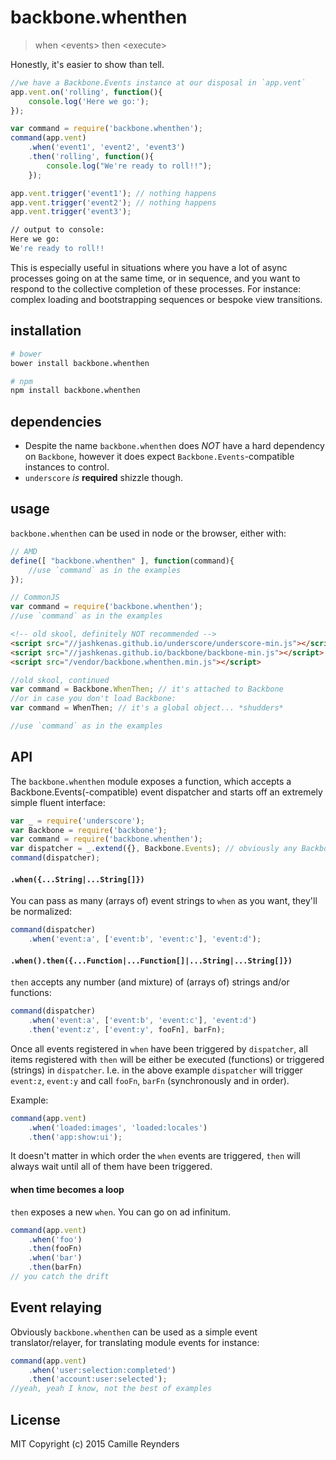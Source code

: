 # backbone.whenthen

> when \<events\> then \<execute\>

Honestly, it's easier to show than tell.

```js
//we have a Backbone.Events instance at our disposal in `app.vent`
app.vent.on('rolling', function(){
	console.log('Here we go:');
});

var command = require('backbone.whenthen');
command(app.vent)
    .when('event1', 'event2', 'event3')
    .then('rolling', function(){
        console.log("We're ready to roll!!");
    });

app.vent.trigger('event1'); // nothing happens
app.vent.trigger('event2'); // nothing happens
app.vent.trigger('event3'); 
```
```sh
// output to console: 
Here we go:
We're ready to roll!!
```

This is especially useful in situations where you have a lot of async processes going on at the same time, or in sequence, and you want to respond to the collective completion of these processes.
For instance: complex loading and bootstrapping sequences or bespoke view transitions.

## installation

```sh
# bower
bower install backbone.whenthen
```

```sh
# npm
npm install backbone.whenthen
```

## dependencies

* Despite the name `backbone.whenthen` does _NOT_ have a hard dependency on `Backbone`, however it does expect `Backbone.Events`-compatible instances to control.
* `underscore` _is_ **required** shizzle though. 

## usage

`backbone.whenthen` can be used in node or the browser, either with:

```js
// AMD
define([ "backbone.whenthen" ], function(command){
    //use `command` as in the examples
});
```
```js
// CommonJS
var command = require('backbone.whenthen');
//use `command` as in the examples
```
```html
<!-- old skool, definitely NOT recommended -->
<script src="//jashkenas.github.io/underscore/underscore-min.js"></script> <!-- must be loaded first -->
<script src="//jashkenas.github.io/backbone/backbone-min.js"></script> <!-- must be loaded first -->
<script src="/vendor/backbone.whenthen.min.js"></script>
```
```js
//old skool, continued
var command = Backbone.WhenThen; // it's attached to Backbone
//or in case you don't load Backbone:
var command = WhenThen; // it's a global object... *shudders*

//use `command` as in the examples
```

## API

The `backbone.whenthen` module exposes a function, which accepts a Backbone.Events(-compatible) event dispatcher and starts off an extremely simple fluent interface:

```js
var _ = require('underscore');
var Backbone = require('backbone');
var command = require('backbone.whenthen');
var dispatcher = _.extend({}, Backbone.Events); // obviously any Backbone.Events dispatcher will do: Backbone.Model et cetera.
command(dispatcher);
```

#### `.when({...String|...String[]})`

You can pass as many (arrays of) event strings to `when` as you want, they'll be normalized:

```js
command(dispatcher)
	.when('event:a', ['event:b', 'event:c'], 'event:d');
```

#### `.when().then({...Function|...Function[]|...String|...String[]})`

`then` accepts any number (and mixture) of (arrays of) strings and/or functions:

```js
command(dispatcher)
	.when('event:a', ['event:b', 'event:c'], 'event:d')
	.then('event:z', ['event:y', fooFn], barFn);
```

Once all events registered in `when` have been triggered by `dispatcher`, all items registered with `then` will be either be executed (functions) or triggered (strings) in `dispatcher`. I.e. in the above example `dispatcher` will trigger `event:z`, `event:y` and call `fooFn`, `barFn` (synchronously and in order).

Example:

```js
command(app.vent)
	.when('loaded:images', 'loaded:locales')
	.then('app:show:ui');
```

It doesn't matter in which order the `when` events are triggered, `then` will always wait until all of them have been triggered.

#### when time becomes a loop

`then` exposes a new `when`. You can go on ad infinitum.

```js
command(app.vent)
	.when('foo')
	.then(fooFn)
	.when('bar')
	.then(barFn)
// you catch the drift
```

## Event relaying

Obviously `backbone.whenthen` can be used as a simple event translator/relayer, for translating module events for instance:

```js
command(app.vent)
	.when('user:selection:completed')
	.then('account:user:selected');
//yeah, yeah I know, not the best of examples
```

## License

MIT Copyright (c) 2015 Camille Reynders
